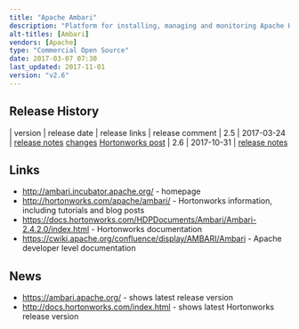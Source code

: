 ```yaml
---
title: "Apache Ambari"
description: "Platform for installing, managing and monitoring Apache Hadoop clusters.  Supports the installation of different versions of different distributions of Hadoop through Stack definitions (with support for HDP out of the box, and further stacks and add ons available through management packs), and the specification of Blueprints (cluster layouts and configuration for a given Stack) that can be used to programmatically create multiple clusters (e.g. dev, test and production).  Also supports both rolling (no downtime) and express (faster but with downtime) upgrades; cluster administration (including adding and removing nodes/services, viewing the status of nodes/services, and configuring services with the versioning of configuration and the ability to rollback changes); the automated Kerberization of clusters; the collection, storage (in HBase) and visualisation (via Grafana or through dashboards in Ambari) of system and Hadoop component metrics via the Ambari Metrics System (AMS); alerting on statuses and metrics; the collection, storage (in Solr) and searching/viewing of log entries from across the Hadoop cluster (currently in technical preview); and a framework for UI components within Ambari (Ambari Views, treated here as a sub-project).  Web based, with a REST API, and backed by a backend database (Oracle, MySQL or Postgres). Donated to the Apache Foundation by Hortonworks, IBM and Yahoo in August 2011 as the Hadoop Management System (HMS), graduating in December 2013 after changing it's name to Ambari.  Still under active development with a large number of contributors."
alt-titles: [Ambari]
vendors: [Apache]
type: "Commercial Open Source"
date: 2017-03-07 07:30
last_updated: 2017-11-01
version: "v2.6"
---
```

## Release History

| version | release date | release links | release comment
| 2.5 | 2017-03-24 | [release notes](https://docs.hortonworks.com/HDPDocuments/Ambari-2.5.0.3/bk_ambari-release-notes/content/ch_relnotes-ambari-2.5.0.3.html) [changes](http://docs.hortonworks.com/posts/2017/04/13/ambari-25-operations-views.html) [Hortonworks post](https://hortonworks.com/blog/ambari-2-5/)
| 2.6 | 2017-10-31 | [release notes](https://docs.hortonworks.com/HDPDocuments/Ambari-2.6.0.0/bk_ambari-release-notes/content/ch_relnotes-ambari-2.6.0.0.html)

## Links

* <http://ambari.incubator.apache.org/> - homepage
* <http://hortonworks.com/apache/ambari/> - Hortonworks information, including tutorials and blog posts
* <https://docs.hortonworks.com/HDPDocuments/Ambari/Ambari-2.4.2.0/index.html> - Hortonworks documentation
* <https://cwiki.apache.org/confluence/display/AMBARI/Ambari> - Apache developer level documentation

## News

* <https://ambari.apache.org/> - shows latest release version
* <http://docs.hortonworks.com/index.html> - shows latest Hortonworks release version